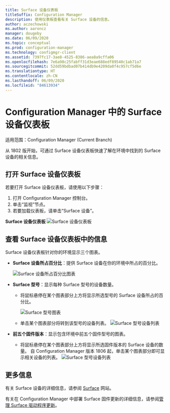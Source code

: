 ```yaml
---
title: Surface 设备仪表板
titleSuffix: Configuration Manager
description: 使用仪表板查看有关 Surface 设备的信息。
author: aczechowski
ms.author: aaroncz
manager: dougeby
ms.date: 06/09/2020
ms.topic: conceptual
ms.prod: configuration-manager
ms.technology: configmgr-client
ms.assetid: 7397fc17-3ae8-4525-8386-aea8a9cffa06
ms.openlocfilehash: 7e6a98c25fabff31d3eae688edf89540c1ab71a7
ms.sourcegitcommit: 52dd59bdbad07b414db9e4209da0f4c957cf5d6e
ms.translationtype: HT
ms.contentlocale: zh-CN
ms.lasthandoff: 06/09/2020
ms.locfileid: "84613934"
---
```

# <a name="surface-device-dashboard-in-configuration-manager"></a>Configuration Manager 中的 Surface 设备仪表板

适用范围：Configuration Manager (Current Branch)

从 1802 版开始，可通过 Surface 设备仪表板快速了解在环境中找到的 Surface 设备的相关信息。 <!--1355788-->

## <a name="open-the-surface-device-dashboard"></a>打开 Surface 设备仪表板

若要打开 Surface 设备仪表板，请使用以下步骤： 

1. 打开 Configuration Manager 控制台。 
2. 单击“监视”节点。 
3. 若要加载仪表板，请单击“Surface 设备”。

**Surface 设备仪表板**
![Surface 设备仪表板](media/Surface-device-dashboard.PNG)



## <a name="reviewing-information-in-the-surface-device-dashboard"></a>查看 Surface 设备仪表板中的信息

Surface 设备仪表板针对你的环境显示三个图表。 

- **Surface 设备所占百分比**：提供 Surface 设备在你的环境中所占的百分比。

    ![Surface 设备所占百分比图表](media/Percent-Surface-Devices.PNG)
- **Surface 型号**：显示每种 Surface 型号的设备数量。 
  - 将鼠标悬停在某个图表部分上方将显示所选型号的 Surface 设备所占的百分比。 

       ![Surface 型号图表](media/Surface-Models-Hover.PNG)
  - 单击某个图表部分将转到该型号的设备列表。 
      ![Surface 型号设备列表](media/Surface-Model-Device-List.PNG)

- **前五个固件版本**：显示包含环境中前五个固件型号的图表。 
  - 将鼠标悬停在某个图表部分上方将显示所选固件版本的 Surface 设备的数量。 自 Configuration Manager 版本 1806 起，单击某个图表部分即可显示相关设备的列表。 <!--1358654-->
     ![Surface 型号设备列表](media/Surface-Firmware-Hover.PNG)


## <a name="more-information"></a>更多信息

有关 Surface 设备的详细信息，请参阅 [Surface](https://www.microsoft.com/surface) 网站。

有关在 Configuration Manager 中部署 Surface 固件更新的详细信息，请参阅[管理 Surface 驱动程序更新](../../../sum/deploy-use/surface-drivers.md)。




